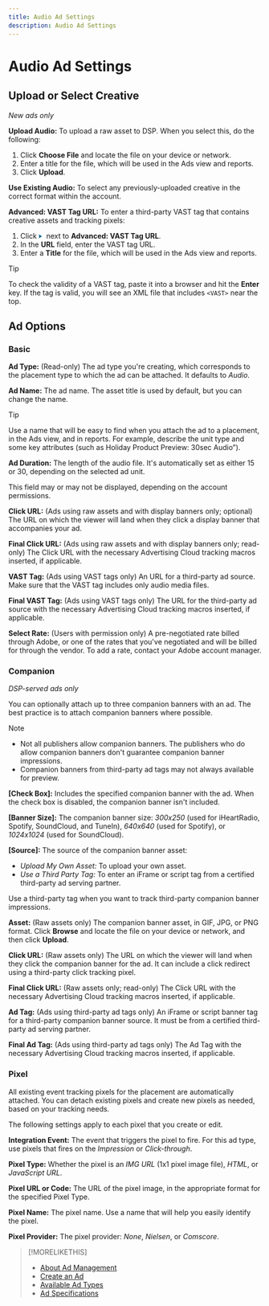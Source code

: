 ```yaml
---
title: Audio Ad Settings
description: Audio Ad Settings
---
```


# Audio Ad Settings

## Upload or Select Creative

*New ads only*

**Upload Audio:** To upload a raw asset to DSP. When you select this, do the following:

1. Click **Choose File** and locate the file on your device or network.
1. Enter a title for the file, which will be used in the Ads view and reports.
1. Click **Upload**.

**Use Existing Audio:** To select any previously-uploaded creative in the correct format within the account.

**Advanced: VAST Tag URL:** To enter a third-party VAST tag that contains creative assets and tracking pixels:

1. Click ![arrow](/help/dsp/assets/compressed.png) next to **Advanced: VAST Tag URL**.
1. In the **URL** field, enter the VAST tag URL.
1. Enter a **Title** for the file, which will be used in the Ads view and reports.

>[!TIP]
>
> To check the validity of a VAST tag, paste it into a browser and hit the **Enter** key. If the tag is valid, you will see an XML file that includes `<VAST>` near the top.

## Ad Options

### Basic

**Ad Type:** (Read-only) The ad type you're creating, which corresponds to the placement type to which the ad can be attached. It defaults to *Audio*.

**Ad Name:** The ad name. The asset title is used by default, but you can change the name.

>[!TIP]
>
> Use a name that will be easy to find when you attach the ad to a placement, in the Ads view, and in reports. For example, describe the unit type and some key attributes (such as Holiday Product Preview: 30sec Audio”).

**Ad Duration:** The length of the audio file. It's automatically set as either 15 or 30, depending on the selected ad unit.

This field may or may not be displayed, depending on the account permissions.

**Click URL:** (Ads using raw assets and with display banners only; optional) The URL on which the viewer will land when they click a display banner that accompanies your ad.

**Final Click URL:** (Ads using raw assets and with display banners only; read-only) The Click URL with the necessary Advertising Cloud tracking macros inserted, if applicable.

**VAST Tag:** (Ads using VAST tags only) An URL for a third-party ad source. Make sure that the VAST tag includes only audio media files.

**Final VAST Tag:** (Ads using VAST tags only) The URL for the third-party ad source with the necessary Advertising Cloud tracking macros inserted, if applicable.

**Select Rate:** (Users with permission only) A pre-negotiated rate billed through Adobe, or one of the rates that you've negotiated and will be billed for through the vendor. To add a rate, contact your Adobe account manager.

### Companion

*DSP-served ads only*

You can optionally attach up to three companion banners with an ad. The best practice is to attach companion banners where possible.

>[!NOTE]
>
>* Not all publishers allow companion banners. The publishers who do allow companion banners don't guarantee companion banner impressions.
>* Companion banners from third-party ad tags may not always available for preview.

**[Check Box]:** Includes the specified companion banner with the ad. When the check box is disabled, the companion banner isn't included.

**[Banner Size]:** The companion banner size: *300x250* (used for iHeartRadio, Spotify, SoundCloud, and TuneIn), *640x640* (used for Spotify), or *1024x1024* (used for SoundCloud).

**[Source]:** The source of the companion banner asset:

* *Upload My Own Asset:* To upload your own asset.
* *Use a Third Party Tag:* To enter an iFrame or script tag from a certified third-party ad serving partner.

Use a third-party tag when you want to track third-party companion banner impressions.

**Asset:** (Raw assets only) The companion banner asset, in GIF, JPG, or PNG format. Click **Browse** and locate the file on your device or network, and then click **Upload**.

**Click URL:** (Raw assets only) The URL on which the viewer will land when they click the companion banner for the ad. It can include a click redirect using a third-party click tracking pixel.

**Final Click URL:** (Raw assets only; read-only) The Click URL with the necessary Advertising Cloud tracking macros inserted, if applicable.

**Ad Tag:** (Ads using third-party ad tags only) An iFrame or script banner tag for a third-party companion banner source. It must be from a certified third-party ad serving partner.

**Final Ad Tag:** (Ads using third-party ad tags only) The Ad Tag with the necessary Advertising Cloud tracking macros inserted, if applicable.

### Pixel

All existing event tracking pixels for the placement are automatically attached. You can detach existing pixels and create new pixels as needed, based on your tracking needs.

The following settings apply to each pixel that you create or edit.

**Integration Event:** The event that triggers the pixel to fire. For this ad type, use pixels that fires on the *Impression* or *Click-through*.

**Pixel Type:** Whether the pixel is an *IMG URL* (1x1 pixel image file), *HTML*, or *JavaScript URL*.

**Pixel URL or Code:** The URL of the pixel image, in the appropriate format for the specified Pixel Type.

**Pixel Name:** The pixel name. Use a name that will help you easily identify the pixel.

**Pixel Provider:** The pixel provider: *None*, *Nielsen*, or *Comscore*.

>[!MORELIKETHIS]
>
>* [About Ad Management](ad-about.md)
>* [Create an Ad](ad-create.md)
>* [Available Ad Types](ad-types.md)
>* [Ad Specifications](https://education.tubemogul.com/wp-content/uploads/2020/08/Adobe_Avstg_Cloud-Ad-Specs-20201.pdf)

